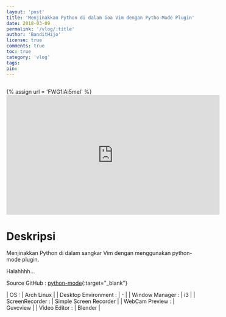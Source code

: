 ```yaml
---
layout: 'post'
title: 'Menjinakkan Python di dalam Goa Vim dengan Pytho-Mode Plugin'
date: 2018-03-09
permalink: '/vlog/:title'
author: 'BanditHijo'
license: true
comments: true
toc: true
category: 'vlog'
tags:
pin:
---
```


<div style="margin-top:30px;"></div>
<!-- EMBED CONTAINER: YOUTUBE -->
{% assign url = 'FWG1iAi5meI' %}
<div class='embed-container'>
<iframe width="560" height="315" src="https://www.youtube.com/embed/{{ url }}" frameborder="0" allow="accelerometer; autoplay; encrypted-media; gyroscope; picture-in-picture" allowfullscreen></iframe>
</div>

# Deskripsi

Menjinakkan Python di dalam sangkar Vim dengan menggunakan python-mode plugin.

Halahhhh...

Source GitHub :
[python-mode](https://github.com/python-mode/python-mode){:target="_blank"}

| OS : | Arch Linux |
| Desktop Environment : | - |
| Window Manager : | i3 |
| ScreenRecorder : | Simple Screen Recorder |
| WebCam Preview : | Guvcview |
| Video Editor : | Blender |
